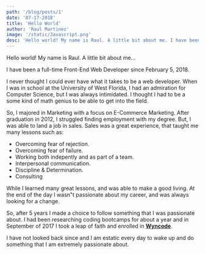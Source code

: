 ```yaml
---
path: '/blog/posts/1'
date: '07-17-2018'
title: 'Hello World'
author: 'Raul Martinez'
image: '/static/Javascript.png'
desc: 'Hello world! My name is Raul. A little bit about me. I have been a full-time Front-End Web Developer since...'
---
```


Hello world! My name is Raul. A little bit about me...

I have been a full-time Front-End Web Developer since February 5, 2018.

I never thought I could ever have what it takes to be a web developer. When I was in school at the University of West Florida, I had an admiration for Computer Science, but I was always intimidated. I thought I had to be a some kind of math genius to be able to get into the field.

So, I majored in Marketing with a focus on E-Commerce Marketing. After graduation in 2012, I struggled finding employment with my degree. But, I was able to land a job in sales. Sales was a great experience, that taught me many lessons such as:

- Overcoming fear of rejection.
- Overcoming fear of failure.
- Working both indepently and as part of a team.
- Interpersonal communication.
- Discipline & Determination.
- Consulting

While I learned many great lessons, and was able to make a good living. At the end of the day I wasn"t passionate about my career, and was always looking for a change.

So, after 5 years I made a choice to follow something that I was passionate about. I had been researching coding bootcamps for about a year and in September of 2017 I took a leap of faith and enrolled in **[Wyncode](https://wyncode.co/)**.

I have not looked back since and I am estatic every day to wake up and do something that I am extremely passionate about.
